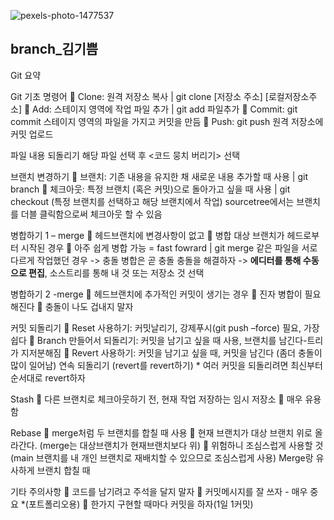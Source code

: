 ![pexels-photo-1477537](https://user-images.githubusercontent.com/111713246/186082815-8eee030d-e140-4855-90dc-6d4a7f735463.jpeg)
## branch_김기쁨
Git 요약

Git 기초 명령어
	Clone: 원격 저장소 복사 | git clone [저장소 주소] [로컬저장소주소]
	Add: 스테이지 영역에 작업 파일 추가 | git add 파일추가
	Commit: git commit 스테이지 영역의 파일을 가지고 커밋을 만듬
	Push: git push 원격 저장소에 커밋 업로드

파일 내용 되돌리기
해당 파일 선택 후 <코드 뭉치 버리기> 선택

브랜치 변경하기
	브랜치: 기존 내용을 유지한 채 새로운 내용 추가할 때 사용 | git branch 
	체크아웃: 특정 브랜치 (혹은 커밋)으로 돌아가고 싶을 때 사용 | git checkout (특정 브랜치를 선택하고 해당 브랜치에서 작업)
sourcetree에서는 브랜치를 더블 클릭함으로써 체크아웃 할 수 있음

병합하기 1 – merge
	헤드브랜치에 변경사항이 없고
	병합 대상 브랜치가 헤드로부터 시작된 경우 
	아주 쉽게 병합 가능 = fast fowrard
| git merge 같은 파일을 서로 다르게 작업했던 경우 -> 충돌
병합은 곧 충돌
충돌을 해결하자 -> **에디터를 통해 수동으로 편집**, 소스트리를 통해 내 것 또는 저장소 것 선택

병합하기 2 -merge
	헤드브랜치에 추가적인 커밋이 생기는 경우
	진자 병합이 필요해진다
	충돌이 나도 겁내지 말자

커밋 되돌리기
	Reset 사용하기: 커밋날리기, 강제푸시(git push –force) 필요, 가장 쉽다
	Branch 만들어서 되돌리기: 커밋을 남기고 싶을 때 사용, 브랜치를 남긴다-트리가 지저분해짐
	Revert 사용하기: 커밋을 남기고 싶을 때, 커밋을 남긴다 (좀더 충돌이 많이 일어남)
연속 되돌리기 (revert를 revert하기) * 여러 커밋을 되돌리려면 최신부터 순서대로 revert하자

Stash
	다른 브랜치로 체크아웃하기 전, 현재 작업 저장하는 임시 저장소
	매우 유용함

Rebase
	merge처럼 두 브랜치를 합칠 때 사용
	현재 브랜치가 대상 브랜치 위로 올라간다. (merge는 대상브랜치가 현재브랜치보다 위)
	위험하니 조심스럽게 사용할 것 (main 브랜치를 내 개인 브랜치로 재배치할 수 있으므로 조심스럽게 사용)
Merge랑 유사하게 브랜치 합칠 때


기타 주의사항 
	코드를 남기려고 주석을 달지 말자
	커밋메시지를 잘 쓰자 - 매우 중요 *(포트폴리오용)
	한가지 구현할 때마다 커밋을 하자(1일 1커밋)
